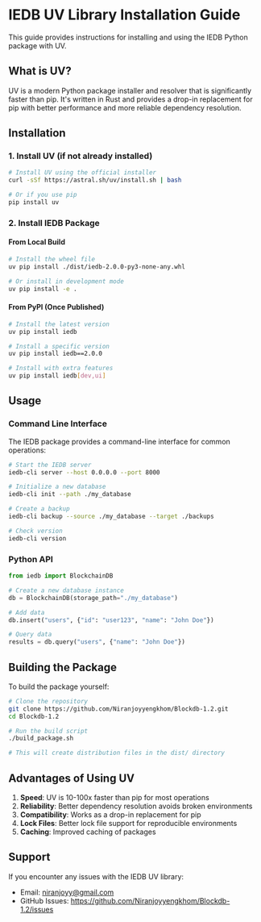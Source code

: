 # IEDB UV Library Installation Guide

This guide provides instructions for installing and using the IEDB Python package with UV.

## What is UV?

UV is a modern Python package installer and resolver that is significantly faster than pip. It's written in Rust and provides a drop-in replacement for pip with better performance and more reliable dependency resolution.

## Installation

### 1. Install UV (if not already installed)

```bash
# Install UV using the official installer
curl -sSf https://astral.sh/uv/install.sh | bash

# Or if you use pip
pip install uv
```

### 2. Install IEDB Package

#### From Local Build

```bash
# Install the wheel file
uv pip install ./dist/iedb-2.0.0-py3-none-any.whl

# Or install in development mode
uv pip install -e .
```

#### From PyPI (Once Published)

```bash
# Install the latest version
uv pip install iedb

# Install a specific version
uv pip install iedb==2.0.0

# Install with extra features
uv pip install iedb[dev,ui]
```

## Usage

### Command Line Interface

The IEDB package provides a command-line interface for common operations:

```bash
# Start the IEDB server
iedb-cli server --host 0.0.0.0 --port 8000

# Initialize a new database
iedb-cli init --path ./my_database

# Create a backup
iedb-cli backup --source ./my_database --target ./backups

# Check version
iedb-cli version
```

### Python API

```python
from iedb import BlockchainDB

# Create a new database instance
db = BlockchainDB(storage_path="./my_database")

# Add data
db.insert("users", {"id": "user123", "name": "John Doe"})

# Query data
results = db.query("users", {"name": "John Doe"})
```

## Building the Package

To build the package yourself:

```bash
# Clone the repository
git clone https://github.com/Niranjoyyengkhom/Blockdb-1.2.git
cd Blockdb-1.2

# Run the build script
./build_package.sh

# This will create distribution files in the dist/ directory
```

## Advantages of Using UV

1. **Speed**: UV is 10-100x faster than pip for most operations
2. **Reliability**: Better dependency resolution avoids broken environments
3. **Compatibility**: Works as a drop-in replacement for pip
4. **Lock Files**: Better lock file support for reproducible environments
5. **Caching**: Improved caching of packages

## Support

If you encounter any issues with the IEDB UV library:

- Email: niranjoyy@gmail.com
- GitHub Issues: https://github.com/Niranjoyyengkhom/Blockdb-1.2/issues